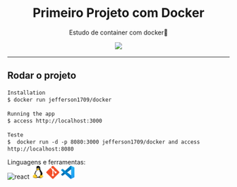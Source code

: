 <h1 align="center">Primeiro Projeto com Docker </h1>

<p align="center">Estudo de container com docker🤖</p>
<div align="center">
<img src="https://user-images.githubusercontent.com/27689460/134787176-6bf987a7-b371-416f-9d09-f40b5c12280b.JPG" />
</div>

<hr />

## Rodar o projeto 
```
Installation
$ docker run jefferson1709/docker

Running the app
$ access http://localhost:3000

Teste
$  docker run -d -p 8080:3000 jefferson1709/docker and access http://localhost:8080
```


<p align="left">
Linguagens e ferramentas: <br />
<img src="https://cdn.jsdelivr.net/gh/devicons/devicon/icons/docker/docker-original.svg" alt="react" width="30" height="30"/> 
<img src="https://raw.githubusercontent.com/devicons/devicon/master/icons/linux/linux-original.svg" alt="linux" width="30" height="30" />
<img src="https://raw.githubusercontent.com/devicons/devicon/master/icons/git/git-original.svg" alt="git" width="30" height="30"/>
<img src="https://raw.githubusercontent.com/github/explore/80688e429a7d4ef2fca1e82350fe8e3517d3494d/topics/visual-studio-code/visual-studio-code.png" alt="perl" width="30" height="30" />
